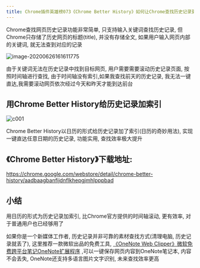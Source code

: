 ```yaml
---
title: Chrome插件英雄榜073《Chrome Better History》如何让Chrome查找历史记录更方便?
---
```


Chrome查找网页历史记录功能非常简单, 只支持输入关键词查找历史记录, 但Chrome只存储了历史网页的标题(title), 并没有存储全文, 如果用户输入网页内部的关键词, 就无法查到对应的记录

![image-20200626161611775](https://www.v2fy.com/asset/0i/ChromeAppHeroes/page/073_chrome_better_history.assets/image-20200626161611775.png)



由于关键词无法在历史记录中找到目标网页, 用户需要需要滚动历史记录页面, 按照时间轴进行查找, 由于时间轴没有索引,如果我查找前天的历史记录, 我无法一键直达,我需要滚动网页依次经过今天和昨天才能到达前台



## 用Chrome Better History给历史记录加索引

![c001](https://www.v2fy.com/asset/0i/ChromeAppHeroes/page/073_chrome_better_history.assets/c001.gif)





Chrome Better History以日历的形式给历史记录加了索引(日历的奇妙用法), 实现一键直达任意日期的历史记录, 功能实用, 查找效率极大提升



## 《Chrome Better History》下载地址:



https://chrome.google.com/webstore/detail/chrome-better-history/aadbaagbanfijdnflkhepgjmhlpppbad





## 小结



用日历的形式为历史记录加索引, 比Chrome官方提供的时间轴滚动, 更有效率, 对于普通用户也已经够用了

如果你是一个新媒体工作者, 历史记录并非可靠的素材查找方式(清理电脑, 历史记录就丢了), 这里推荐一款微软出品的免费工具, [《OneNote Web Clipper》微软免费跨平台笔记OneNote扩展程序](https://www.v2fy.com/p/072_one_note_web_clipper/) ,可以一键保存网页内容到OneNote笔记本, 内容不会丢失, OneNote还支持多语言图片文字识别, 未来查找效率更高 


